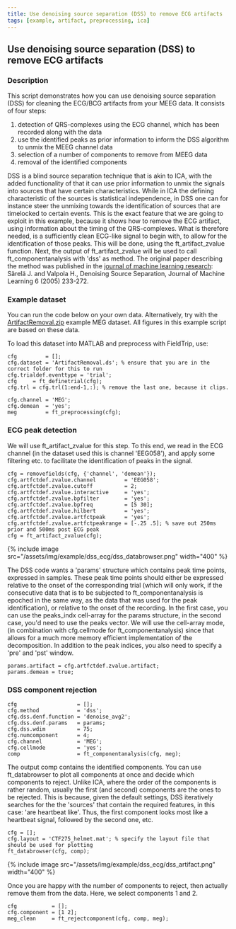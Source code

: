 ```yaml
---
title: Use denoising source separation (DSS) to remove ECG artifacts
tags: [example, artifact, preprocessing, ica]
---
```


## Use denoising source separation (DSS) to remove ECG artifacts

### Description

This script demonstrates how you can use denoising source separation (DSS) for cleaning the ECG/BCG artifacts from your MEEG data. It consists of four steps:

1.  detection of QRS-complexes using the ECG channel, which has been recorded along with the data
2.  use the identified peaks as prior information to inform the DSS algorithm to unmix the MEEG channel data
2.  selection of a number of components to remove from MEEG data
3.  removal of the identified components

DSS is a blind source separation technique that is akin to ICA, with the added functionality of that it can use prior information to unmix the signals into sources that have certain characteristics. While in ICA the defining characteristic of the sources is statistical independence, in DSS one can for instance steer the unmixing towards the identification of sources that are timelocked to certain events. This is the exact feature that we are going to exploit in this example, because it shows how to remove the ECG artifact, using information about the timing of the QRS-complexes. What is therefore needed, is a sufficiently clean ECG-like signal to begin with, to allow for the identification of those peaks. This will be done, using the ft_artifact_zvalue function. Next, the output of ft_artifact_zvalue will be used to call ft_componentanalysis with 'dss' as method. The original paper describing the method was published in the [journal of machine learning research](https://www.jmlr.org/papers/volume6/sarela05a/sarela05a.pdf): Särelä J. and Valpola H., Denoising Source Separation, Journal of Machine Learning 6 (2005) 233-272.

### Example dataset

You can run the code below on your own data. Alternatively, try with the [ArtifactRemoval.zip](https://download.fieldtriptoolbox.org/tutorial/ArtifactRemoval.zip) example MEG dataset. All figures in this example script are based on these data.

To load this dataset into MATLAB and preprocess with FieldTrip, use:

    cfg         = [];
    cfg.dataset = 'ArtifactRemoval.ds'; % ensure that you are in the correct folder for this to run
    cfg.trialdef.eventtype = 'trial';
    cfg     = ft_definetrial(cfg);
    cfg.trl = cfg.trl(1:end-1,:); % remove the last one, because it clips.

    cfg.channel = 'MEG';
    cfg.demean  = 'yes';
    meg         = ft_preprocessing(cfg);

### ECG peak detection

We will use ft_artifact_zvalue for this step. To this end, we read in the ECG channel (in the dataset used this is channel 'EEG058'), and apply some filtering etc. to facilitate the identification of peaks in the signal.

    cfg = removefields(cfg, {'channel', 'demean'});
    cfg.artfctdef.zvalue.channel         = 'EEG058';
    cfg.artfctdef.zvalue.cutoff          = 2;
    cfg.artfctdef.zvalue.interactive     = 'yes';
    cfg.artfctdef.zvalue.bpfilter        = 'yes';
    cfg.artfctdef.zvalue.bpfreq          = [5 30];
    cfg.artfctdef.zvalue.hilbert         = 'yes';
    cfg.artfctdef.zvalue.artfctpeak      = 'yes';
    cfg.artfctdef.zvalue.artfctpeakrange = [-.25 .5]; % save out 250ms prior and 500ms post ECG peak
    cfg = ft_artifact_zvalue(cfg);

{% include image src="/assets/img/example/dss_ecg/dss_databrowser.png" width="400" %}

The DSS code wants a 'params' structure which contains peak time points, expressed in samples. These peak time points should either be expressed relative to the onset of the corresponding trial (which will only work, if the consecutive data that is to be subjected to ft_componentanalysis is epoched in the same way, as the data that was used for the peak identification), or relative to the onset of the recording. In the first case, you can use the peaks_indx cell-array for the params structure, in the second case, you'd need to use the peaks vector. We will use the cell-array mode, (in combination with cfg.cellmode for ft_componentanalysis) since that allows for a much more memory efficient implementation of the decomposition. In addition to the peak indices, you also need to specify a 'pre' and 'pst' window.

    params.artifact = cfg.artfctdef.zvalue.artifact;
    params.demean = true;
    
### DSS component rejection

    cfg                   = [];
    cfg.method            = 'dss';
    cfg.dss.denf.function = 'denoise_avg2';
    cfg.dss.denf.params   = params;
    cfg.dss.wdim          = 75;
    cfg.numcomponent      = 4;
    cfg.channel           = 'MEG';
    cfg.cellmode          = 'yes';
    comp                  = ft_componentanalysis(cfg, meg);

The output comp contains the identified components. You can use ft_databrowser to plot all components at once and decide which components to reject. Unlike ICA, where the order of the components is rather random, usually the first (and second) components are the ones to be rejected. This is because, given the default settings, DSS iteratively searches for the the 'sources' that contain the required features, in this case: 'are heartbeat like'. Thus, the first component looks most like a heartbeat signal, followed by the second one, etc.

    cfg = [];
    cfg.layout = 'CTF275_helmet.mat'; % specify the layout file that should be used for plotting
    ft_databrowser(cfg, comp);


{% include image src="/assets/img/example/dss_ecg/dss_artifact.png" width="400" %}

Once you are happy with the number of components to reject, then actually remove them from the data. Here, we select components 1 and 2.

    cfg           = [];
    cfg.component = [1 2];
    meg_clean     = ft_rejectcomponent(cfg, comp, meg);
